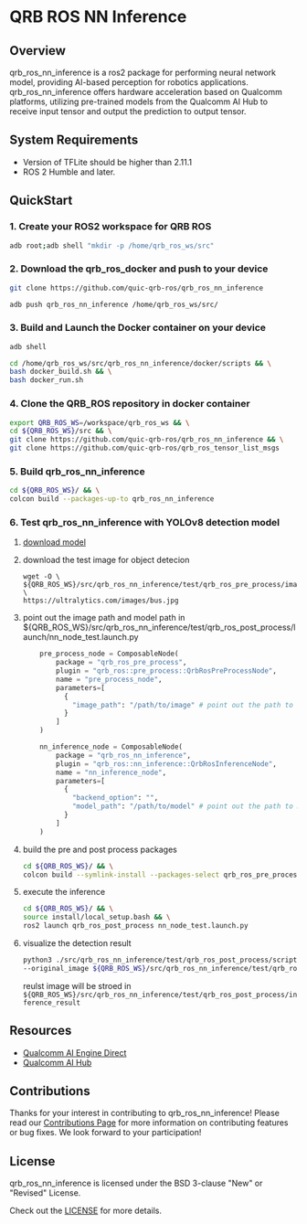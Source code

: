 # QRB ROS NN Inference

## Overview

qrb_ros_nn_inference is a ros2 package for performing neural network model, providing AI-based perception for robotics applications. qrb_ros_nn_inference
offers hardware acceleration based on Qualcomm platforms, utilizing pre-trained models from the Qualcomm AI Hub to receive input tensor and output the prediction to output tensor.

## System Requirements

- Version of TFLite should be higher than 2.11.1
- ROS 2 Humble and later.

## QuickStart

### 1. Create your ROS2 workspace for QRB ROS

```bash
adb root;adb shell "mkdir -p /home/qrb_ros_ws/src"
```

### 2. Download the qrb_ros_docker and push to your device

```bash
git clone https://github.com/quic-qrb-ros/qrb_ros_nn_inference
```

```bash
adb push qrb_ros_nn_inference /home/qrb_ros_ws/src/
```

### 3. Build and Launch the Docker container on your device

```bash
adb shell
```

```bash
cd /home/qrb_ros_ws/src/qrb_ros_nn_inference/docker/scripts && \
bash docker_build.sh && \
bash docker_run.sh
```

### 4. Clone the QRB_ROS repository in docker container

```bash
export QRB_ROS_WS=/workspace/qrb_ros_ws && \
cd ${QRB_ROS_WS}/src && \
git clone https://github.com/quic-qrb-ros/qrb_ros_nn_inference && \
git clone https://github.com/quic-qrb-ros/qrb_ros_tensor_list_msgs
```

### 5. Build qrb_ros_nn_inference

```bash
cd ${QRB_ROS_WS}/ && \
colcon build --packages-up-to qrb_ros_nn_inference
```

### 6. Test qrb_ros_nn_inference with YOLOv8 detection model

1. [download model](https://aihub.qualcomm.com/iot/models/yolov8_det?domain=Computer+Vision&useCase=Object+Detection)

2. download the test image for object detecion

   ```
   wget -O \
   ${QRB_ROS_WS}/src/qrb_ros_nn_inference/test/qrb_ros_pre_process/image/image.jpg \
   https://ultralytics.com/images/bus.jpg
   ```

3. point out the image path and model path in ${QRB_ROS_WS}/src/qrb_ros_nn_inference/test/qrb_ros_post_process/launch/nn_node_test.launch.py

   ```python
       pre_process_node = ComposableNode(
           package = "qrb_ros_pre_process",
           plugin = "qrb_ros::pre_process::QrbRosPreProcessNode",
           name = "pre_process_node",
           parameters=[
             {
               "image_path": "/path/to/image" # point out the path to image
             }
           ]
       )

       nn_inference_node = ComposableNode(
           package = "qrb_ros_nn_inference",
           plugin = "qrb_ros::nn_inference::QrbRosInferenceNode",
           name = "nn_inference_node",
           parameters=[
             {
               "backend_option": "",
               "model_path": "/path/to/model" # point out the path to model
             }
           ]
       )
   ```

4. build the pre and post process packages

   ```bash
   cd ${QRB_ROS_WS}/ && \
   colcon build --symlink-install --packages-select qrb_ros_pre_process qrb_ros_post_process
   ```

5. execute the inference

   ```bash
   cd ${QRB_ROS_WS}/ && \
   source install/local_setup.bash && \
   ros2 launch qrb_ros_post_process nn_node_test.launch.py
   ```

6. visualize the detection result

   ```bash
   python3 ./src/qrb_ros_nn_inference/test/qrb_ros_post_process/scripts/qrb_ros_yolo_detection_visualizer.py \
   --original_image ${QRB_ROS_WS}/src/qrb_ros_nn_inference/test/qrb_ros_pre_process/image/image.jpg
   ```

   reulst image will be stroed in `${QRB_ROS_WS}/src/qrb_ros_nn_inference/test/qrb_ros_post_process/inference_result`

## Resources

- [Qualcomm AI Engine Direct](https://docs.qualcomm.com/bundle/publicresource/topics/80-63442-50/introduction.html)
- [Qualcomm AI Hub](https://aihub.qualcomm.com/)

## Contributions

Thanks for your interest in contributing to qrb_ros_nn_inference! Please read our [Contributions Page](CONTRIBUTING.md) for more information on contributing features or bug fixes. We look forward to your participation!

## License

qrb_ros_nn_inference is licensed under the BSD 3-clause "New" or "Revised" License.

Check out the [LICENSE](LICENSE) for more details.
